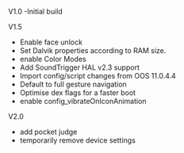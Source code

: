 V1.0
-Initial build

V1.5
- Enable face unlock
- Set Dalvik properties according to RAM size.
- enable Color Modes
- Add SoundTrigger HAL v2.3 support
- Import config/script changes from OOS 11.0.4.4
- Default to full gesture navigation
- Optimise dex flags for a faster boot
- enable config_vibrateOnIconAnimation

V2.0
- add pocket judge
- temporarily remove device settings